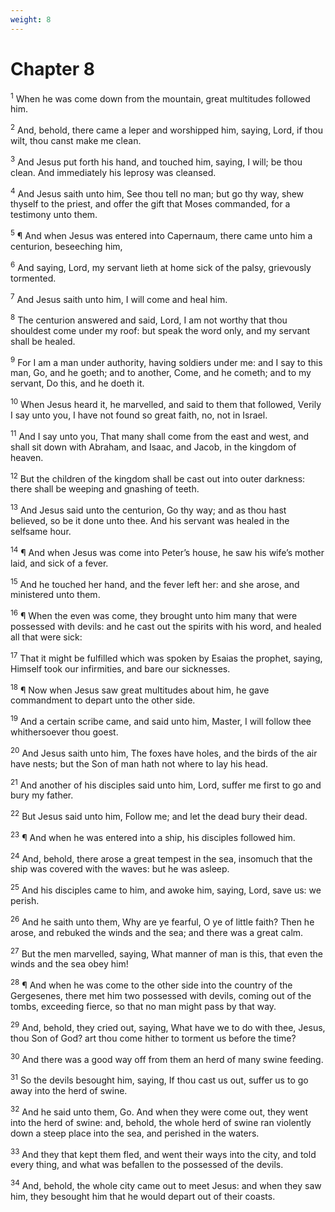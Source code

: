 ```yaml
---
weight: 8
---
```


# Chapter 8

<sup>1</sup> When he was come down from the mountain, great multitudes followed him. 

<sup>2</sup> And, behold, there came a leper and worshipped him, saying, Lord, if thou wilt, thou canst make me clean. 

<sup>3</sup> And Jesus put forth his hand, and touched him, saying, I will; be thou clean. And immediately his leprosy was cleansed. 

<sup>4</sup> And Jesus saith unto him, See thou tell no man; but go thy way, shew thyself to the priest, and offer the gift that Moses commanded, for a testimony unto them. 

<sup>5</sup> ¶ And when Jesus was entered into Capernaum, there came unto him a centurion, beseeching him, 

<sup>6</sup> And saying, Lord, my servant lieth at home sick of the palsy, grievously tormented. 

<sup>7</sup> And Jesus saith unto him, I will come and heal him. 

<sup>8</sup> The centurion answered and said, Lord, I am not worthy that thou shouldest come under my roof: but speak the word only, and my servant shall be healed. 

<sup>9</sup> For I am a man under authority, having soldiers under me: and I say to this man, Go, and he goeth; and to another, Come, and he cometh; and to my servant, Do this, and he doeth it. 

<sup>10</sup> When Jesus heard it, he marvelled, and said to them that followed, Verily I say unto you, I have not found so great faith, no, not in Israel. 

<sup>11</sup> And I say unto you, That many shall come from the east and west, and shall sit down with Abraham, and Isaac, and Jacob, in the kingdom of heaven. 

<sup>12</sup> But the children of the kingdom shall be cast out into outer darkness: there shall be weeping and gnashing of teeth. 

<sup>13</sup> And Jesus said unto the centurion, Go thy way; and as thou hast believed, so be it done unto thee. And his servant was healed in the selfsame hour. 

<sup>14</sup> ¶ And when Jesus was come into Peter’s house, he saw his wife’s mother laid, and sick of a fever. 

<sup>15</sup> And he touched her hand, and the fever left her: and she arose, and ministered unto them. 

<sup>16</sup> ¶ When the even was come, they brought unto him many that were possessed with devils: and he cast out the spirits with his word, and healed all that were sick: 

<sup>17</sup> That it might be fulfilled which was spoken by Esaias the prophet, saying, Himself took our infirmities, and bare our sicknesses. 

<sup>18</sup> ¶ Now when Jesus saw great multitudes about him, he gave commandment to depart unto the other side. 

<sup>19</sup> And a certain scribe came, and said unto him, Master, I will follow thee whithersoever thou goest. 

<sup>20</sup> And Jesus saith unto him, The foxes have holes, and the birds of the air have nests; but the Son of man hath not where to lay his head. 

<sup>21</sup> And another of his disciples said unto him, Lord, suffer me first to go and bury my father. 

<sup>22</sup> But Jesus said unto him, Follow me; and let the dead bury their dead. 

<sup>23</sup> ¶ And when he was entered into a ship, his disciples followed him. 

<sup>24</sup> And, behold, there arose a great tempest in the sea, insomuch that the ship was covered with the waves: but he was asleep. 

<sup>25</sup> And his disciples came to him, and awoke him, saying, Lord, save us: we perish. 

<sup>26</sup> And he saith unto them, Why are ye fearful, O ye of little faith? Then he arose, and rebuked the winds and the sea; and there was a great calm. 

<sup>27</sup> But the men marvelled, saying, What manner of man is this, that even the winds and the sea obey him! 

<sup>28</sup> ¶ And when he was come to the other side into the country of the Gergesenes, there met him two possessed with devils, coming out of the tombs, exceeding fierce, so that no man might pass by that way. 

<sup>29</sup> And, behold, they cried out, saying, What have we to do with thee, Jesus, thou Son of God? art thou come hither to torment us before the time? 

<sup>30</sup> And there was a good way off from them an herd of many swine feeding. 

<sup>31</sup> So the devils besought him, saying, If thou cast us out, suffer us to go away into the herd of swine. 

<sup>32</sup> And he said unto them, Go. And when they were come out, they went into the herd of swine: and, behold, the whole herd of swine ran violently down a steep place into the sea, and perished in the waters. 

<sup>33</sup> And they that kept them fled, and went their ways into the city, and told every thing, and what was befallen to the possessed of the devils. 

<sup>34</sup> And, behold, the whole city came out to meet Jesus: and when they saw him, they besought him that he would depart out of their coasts. 


